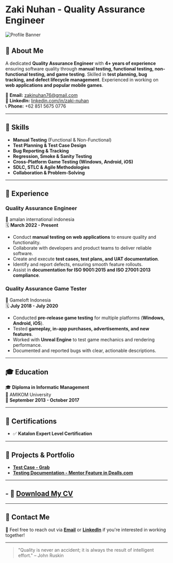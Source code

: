 # Zaki Nuhan - Quality Assurance Engineer

![Profile Banner](https://via.placeholder.com/1200x300.png?text=Welcome+to+My+Portfolio)

## 🚀 About Me
A dedicated **Quality Assurance Engineer** with **4+ years of experience** ensuring software quality through **manual testing, functional testing, non-functional testing, and game testing**. Skilled in **test planning, bug tracking, and defect lifecycle management**. Experienced in working on **web applications and popular mobile games**.

📧 **Email:** zakinuhan76@gmail.com  
🔗 **LinkedIn:** [linkedin.com/in/zaki-nuhan](https://linkedin.com/in/zaki-nuhan/)  
📞 **Phone:** +62 851 5675 0776  

---

## 🔧 Skills
- **Manual Testing** (Functional & Non-Functional)
- **Test Planning & Test Case Design**
- **Bug Reporting & Tracking**
- **Regression, Smoke & Sanity Testing**
- **Cross-Platform Game Testing (Windows, Android, iOS)**
- **SDLC, STLC & Agile Methodologies**
- **Collaboration & Problem-Solving**

---

## 💼 Experience

### **Quality Assurance Engineer**  
📍 amalan international indonesia  
🗓️ **March 2022 - Present**  
- Conduct **manual testing on web applications** to ensure quality and functionality.
- Collaborate with developers and product teams to deliver reliable software.
- Create and execute **test cases, test plans, and UAT documentation**.
- Identify and report defects, ensuring smooth feature rollouts.
- Assist in **documentation for ISO 9001:2015 and ISO 27001:2013 compliance**.  

### **Quality Assurance Game Tester**  
📍 Gameloft Indonesia  
🗓️ **July 2018 - July 2020**  
- Conducted **pre-release game testing** for multiple platforms (**Windows, Android, iOS**).
- Tested **gameplay, in-app purchases, advertisements, and new features**.
- Worked with **Unreal Engine** to test game mechanics and rendering performance.
- Documented and reported bugs with clear, actionable descriptions.

---

## 🎓 Education
🎓 **Diploma in Informatic Management**  
🏫 AMIKOM University  
📅 **September 2013 - October 2017**

---

## 📜 Certifications
- ✅ **Katalon Expert Level Certification**  

---

## 📂 Projects & Portfolio
- **[Test Case - Grab](https://docs.google.com/spreadsheets/d/1I07ifM2JbIUk637O8vXory6AMXNwVadzCmb964RbG_I/edit?usp=sharing)**  
- **[Testing Documentation - Mentor Feature in Dealls.com](https://docs.google.com/document/d/1lm7ma80lt0xH38RQpMX6bPH2MX6qllZx32zq32Yn9J4/edit?usp=sharing)**  

---

## - 📄 **[Download My CV](https://drive.google.com/file/d/1Hoz3K-4dSxwDCkP-7Udb22QmCVHccSSS/view?usp=sharing)**  

---

## 📩 Contact Me
💌 Feel free to reach out via **[Email](mailto:zakinuhan76@gmail.com)** or **[LinkedIn](https://linkedin.com/in/zaki-nuhan/)** if you're interested in working together!

---

> "Quality is never an accident; it is always the result of intelligent effort." – John Ruskin
